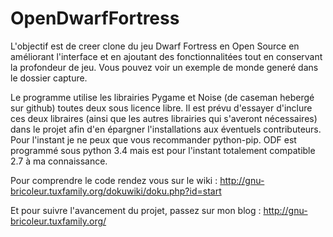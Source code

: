 # OpenDwarfFortress

L'objectif est de creer clone du jeu Dwarf Fortress en Open Source en améliorant l'interface et en ajoutant des fonctionnalitées tout en conservant la profondeur de jeu.
Vous pouvez voir un exemple de monde generé dans le dossier capture.

Le programme utilise les librairies Pygame et Noise (de caseman hebergé sur github) toutes deux sous licence libre.
Il est prévu d'essayer d'inclure ces deux libraires (ainsi que les autres librairies qui s'averont nécessaires) dans le projet afin d'en épargner l'installations aux éventuels contributeurs. Pour l'instant je ne peux que vous recommander python-pip.
ODF est programmé sous python 3.4 mais est pour l'instant totalement compatible 2.7 à ma connaissance.

Pour comprendre le code rendez vous sur le wiki : http://gnu-bricoleur.tuxfamily.org/dokuwiki/doku.php?id=start

Et pour suivre l'avancement du projet, passez sur mon blog : http://gnu-bricoleur.tuxfamily.org/

